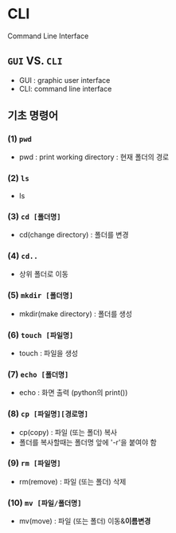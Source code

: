 # CLI

Command Line Interface



##  `GUI` VS. `CLI`

- GUI : graphic user interface
- CLI: command line interface



## 기초 명령어

### (1) `pwd`

- pwd : print working directory  :  현재 폴더의 경로

### (2) `ls`

- ls

### (3) `cd [폴더명]`

- cd(change directory)  :  폴더를 변경

### (4) `cd..`

- 상위 폴더로 이동

### (5) `mkdir [폴더명]`

- mkdir(make directory)  :  폴더를 생성

### (6) `touch [파일명]`

- touch  :  파일을 생성

### (7) `echo [폴더명]`

- echo  :  화면 출력 (python의 print())

### (8) `cp [파일명][경로명]` 

- cp(copy) : 파일 (또는 폴더) 복사
- 폴더를 복사할때는 폴더명 앞에 '-r'을 붙여야 함

### (9) `rm [파일명]`

- rm(remove) : 파일 (또는 폴더) 삭제

### (10) `mv [파일/폴더명]`

- mv(move) : 파일 (또는 폴더) 이동&**이름변경**

